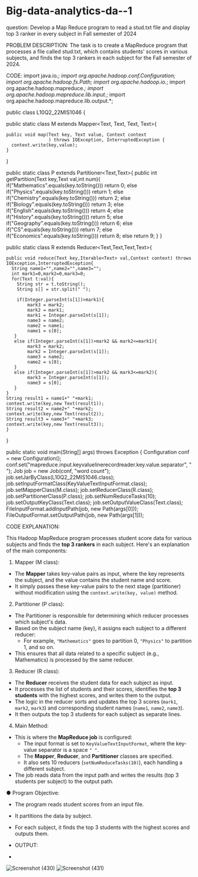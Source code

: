 # Big-data-analytics-da--1
question:
Develop a Map Reduce program to read a stud.txt file and display top 3 ranker in every subject in Fall semester of 2024


 PROBLEM DESCRIPTION:
The task is to create a MapReduce program that processes a file called stud.txt, which contains students' scores in various subjects, and finds the top 3 rankers in each subject for the Fall semester of 2024.

CODE:
import java.io.*;
import org.apache.hadoop.conf.Configuration;
import org.apache.hadoop.fs.Path;
import org.apache.hadoop.io.*;
import org.apache.hadoop.mapreduce.*;
import org.apache.hadoop.mapreduce.lib.input.*;
import org.apache.hadoop.mapreduce.lib.output.*;


public class L10Q2_22MIS1046 {

  public static class M
       extends Mapper<Text, Text, Text, Text>{
	
    public void map(Text key, Text value, Context context
                    ) throws IOException, InterruptedException {
      context.write(key,value);
    }
  }

  public static class P extends Partitioner<Text,Text>{
    public int getPartition(Text key,Text val,int num){
      if("Mathematics".equals(key.toString())) return 0;
      else if("Physics".equals(key.toString())) return 1;
      else if("Chemistry".equals(key.toString())) return 2;
      else if("Biology".equals(key.toString())) return 3;
      else if("English".equals(key.toString())) return 4;
      else if("History".equals(key.toString())) return 5;
      else if("Geography".equals(key.toString())) return 6;
      else if("CS".equals(key.toString())) return 7;
      else if("Economics".equals(key.toString())) return 8;
      else return 9;
    }
  }
  
  public static class R extends Reducer<Text,Text,Text,Text>{
    
    public void reduce(Text key,Iterable<Text> val,Context context) throws IOException,InterruptedException{
      String name1="",name2="",name3="";
      int mark1=0,mark2=0,mark3=0;
      for(Text t:val){
        String str = t.toString();
        String s[] = str.split(" ");
        
        if(Integer.parseInt(s[1])>mark1){
            mark3 = mark2;
            mark2 = mark1;
            mark1 = Integer.parseInt(s[1]);
            name3 = name2;
            name2 = name1;
            name1 = s[0];
       }
       else if(Integer.parseInt(s[1])>mark2 && mark2<=mark1){
            mark3 = mark2;
            mark2 = Integer.parseInt(s[1]);
            name3 = name2;
            name2 = s[0];
       }
       else if(Integer.parseInt(s[1])>mark2 && mark3<=mark2){
            mark3 = Integer.parseInt(s[1]);
            name3 = s[0];
       }
    }
    String result1 = name1+" "+mark1;
    context.write(key,new Text(result1));
    String result2 = name2+" "+mark2;
    context.write(key,new Text(result2));
    String result3 = name3+" "+mark3;
    context.write(key,new Text(result3));
    }
  } 
  
  public static void main(String[] args) throws Exception {
    Configuration conf = new Configuration();
    conf.set("mapreduce.input.keyvaluelinerecordreader.key.value.separator", " ");
    Job job = new Job(conf, "word count");
    job.setJarByClass(L10Q2_22MIS1046.class);
    job.setInputFormatClass(KeyValueTextInputFormat.class);
    job.setMapperClass(M.class);
    job.setReducerClass(R.class);
    job.setPartitionerClass(P.class);
    job.setNumReduceTasks(10);
    job.setOutputKeyClass(Text.class);
    job.setOutputValueClass(Text.class);
    FileInputFormat.addInputPath(job, new Path(args[0]));
    FileOutputFormat.setOutputPath(job, new Path(args[1]));
 
 
CODE EXPLANATION:

This Hadoop MapReduce program processes student score data for various subjects and finds the **top 3 rankers** in each subject. Here's an explanation of the main components:

1. Mapper (M class):
- The **Mapper** takes key-value pairs as input, where the key represents the subject, and the value contains the student name and score.
- It simply passes these key-value pairs to the next stage (partitioner) without modification using the `context.write(key, value)` method.

2. Partitioner (P class):
- The Partitioner is responsible for determining which reducer processes which subject's data.
- Based on the subject name (key), it assigns each subject to a different reducer:
  - For example, `"Mathematics"` goes to partition 0, `"Physics"` to partition 1, and so on.
- This ensures that all data related to a specific subject (e.g., Mathematics) is processed by the same reducer.

3. Reducer (R class):
- The **Reducer** receives the student data for each subject as input.
- It processes the list of students and their scores, identifies the **top 3 students** with the highest scores, and writes them to the output.
- The logic in the reducer sorts and updates the top 3 scores (`mark1`, `mark2`, `mark3`) and corresponding student names (`name1`, `name2`, `name3`).
- It then outputs the top 3 students for each subject as separate lines.

4. Main Method:
- This is where the **MapReduce job** is configured:
  - The input format is set to `KeyValueTextInputFormat`, where the key-value separator is a space `" "`.
  - The **Mapper**, **Reducer**, and **Partitioner** classes are specified.
  - It also sets 10 reducers (`setNumReduceTasks(10)`), each handling a different subject.
- The job reads data from the input path and writes the results (top 3 students per subject) to the output path.

● Program Objective:
- The program reads student scores from an input file.
- It partitions the data by subject.
- For each subject, it finds the top 3 students with the highest scores and outputs them.

- OUTPUT:
- 
![Screenshot (430)](https://github.com/user-attachments/assets/e5e2bcb8-274b-42ee-a9ce-d56ebc4b7918)
![Screenshot (431)](https://github.com/user-attachments/assets/28e05248-b5a9-4022-87e4-f7a32575d96c)



